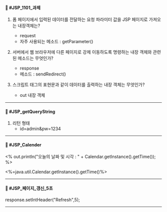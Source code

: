 
#### 📙 #JSP_1101_과제

1. 폼 페이지에서 입력된 데이터를 전달하는 요청 파라미터 값을 JSP 페이지로 가져오는 내장객체는?
	- request
	- 자주 사용되는 메소드 : getParameter()

2. 서버에서 웹 브라우저에 다른 페이지로 강제 이동하도록 명령하는 내장 객체와 관련된 메소드는 무엇인가?
	- response
	- 메소드 : sendRedirect()

3. 스크립트 태그의 표현문과 같이 데이터를 출력하는 내장 객체는 무엇인가?
	- out 내장 객체


---

#### 📙 #JSP_getQueryString

1. 리턴 형태
	- id=admin&pw=1234

---


#### 📙 #JSP_Calender


<% out.println("오늘의 날짜 및 시각 : " + Calendar.getInstance().getTime()); %>

<%=java.util.Calendar.getInstance().getTime()%>

---
#### 📙 #JSP_페이지_갱신_5초

response.setIntHeader("Refresh",5);

--- 
